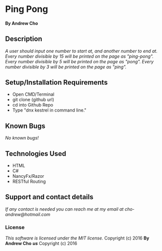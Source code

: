 # Ping Pong 

#### By Andrew Cho

## Description  
_A user should input one number to start at, and another number to end at. Every number divisible by 15 will be printed on the page as "ping-pong". Every number divisible by 5 will be printed on the page as "pong". Every number divisible by 3 will be printed on the page as "ping"._

## Setup/Installation Requirements
*  Open CMD/Terminal
* git clone (github url)
* cd into Github Repo
* Type "dnx kestrel in command line."

## Known Bugs
_No known bugs!_  

## Technologies Used  
* HTML
* C#
* NancyFx/Razor
* RESTful Routing

## Support and contact details
_If any contact is needed you can reach me at my email at cho-andrew@hotmail.com_  

### License  
*This software is licensed under the MIT license.*  Copyright (c) 2016 **By Andrew Cho**
**_us_** Copyright (c) 2016
